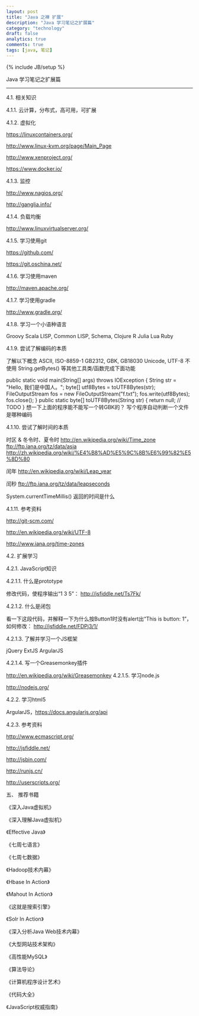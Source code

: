 ```yaml
---
layout: post
title: "Java 之禅 扩展"
description: "Java 学习笔记之扩展篇"
category: "technology"
draft: false
analytics: true
comments: true
tags: [java, 笔记]
---
```

{% include JB/setup %}

Java 学习笔记之扩展篇

---

4.1. 相关知识

4.1.1. 云计算，分布式，高可用，可扩展

4.1.2. 虚拟化

https://linuxcontainers.org/

http://www.linux-kvm.org/page/Main_Page

http://www.xenproject.org/

https://www.docker.io/

4.1.3. 监控

http://www.nagios.org/

http://ganglia.info/

4.1.4. 负载均衡

http://www.linuxvirtualserver.org/

4.1.5. 学习使用git

https://github.com/

https://git.oschina.net/

4.1.6. 学习使用maven

http://maven.apache.org/

4.1.7. 学习使用gradle

http://www.gradle.org/

4.1.8. 学习一个小语种语言

Groovy Scala LISP, Common LISP, Schema, Clojure R Julia Lua Ruby

4.1.9. 尝试了解编码的本质

了解以下概念 ASCII, ISO-8859-1 GB2312, GBK, GB18030 Unicode, UTF-8 不使用 String.getBytes() 等其他工具类/函数完成下面功能

public static void main(String[] args) throws IOException {
    String str = "Hello, 我们是中国人。";
    byte[] utf8Bytes = toUTF8Bytes(str);
    FileOutputStream fos = new FileOutputStream("f.txt");
    fos.write(utf8Bytes);
    fos.close();
}
public static byte[] toUTF8Bytes(String str) {
    return null; // TODO
}
想一下上面的程序能不能写一个转GBK的？ 写个程序自动判断一个文件是哪种编码

4.1.10. 尝试了解时间的本质

时区 & 冬令时、夏令时 http://en.wikipedia.org/wiki/Time_zone ftp://ftp.iana.org/tz/data/asia http://zh.wikipedia.org/wiki/%E4%B8%AD%E5%9C%8B%E6%99%82%E5%8D%80

闰年 http://en.wikipedia.org/wiki/Leap_year

闰秒 ftp://ftp.iana.org/tz/data/leapseconds

System.currentTimeMillis() 返回的时间是什么

4.1.11. 参考资料

http://git-scm.com/

http://en.wikipedia.org/wiki/UTF-8

http://www.iana.org/time-zones

4.2. 扩展学习

4.2.1. JavaScript知识

4.2.1.1. 什么是prototype

修改代码，使程序输出“1 3 5”： http://jsfiddle.net/Ts7Fk/

4.2.1.2. 什么是闭包

看一下这段代码，并解释一下为什么按Button1时没有alert出“This is button: 1”，如何修改： http://jsfiddle.net/FDPj3/1/

4.2.1.3. 了解并学习一个JS框架

jQuery ExtJS ArgularJS

4.2.1.4. 写一个Greasemonkey插件

http://en.wikipedia.org/wiki/Greasemonkey
4.2.1.5. 学习node.js

http://nodejs.org/

4.2.2. 学习html5

ArgularJS，https://docs.angularjs.org/api

4.2.3. 参考资料

http://www.ecmascript.org/

http://jsfiddle.net/

http://jsbin.com/

http://runjs.cn/

http://userscripts.org/

五、 推荐书籍

《深入Java虚拟机》

《深入理解Java虚拟机》

《Effective Java》

《七周七语言》

《七周七数据》

《Hadoop技术内幕》

《Hbase In Action》

《Mahout In Action》

《这就是搜索引擎》

《Solr In Action》

《深入分析Java Web技术内幕》

《大型网站技术架构》

《高性能MySQL》

《算法导论》

《计算机程序设计艺术》

《代码大全》

《JavaScript权威指南》
